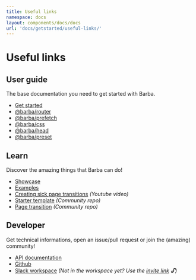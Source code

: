 ```yaml
---
title: Useful links
namespace: docs
layout: components/docs/docs
url: 'docs/getstarted/useful-links/'
---
```


# Useful links

## User guide
The base documentation you need to get started with Barba.
  - [Get started](/docs/getstarted/intro/)
  - [@barba/router](/docs/plugins/router/)
  - [@barba/prefetch](/docs/plugins/prefetch/)
  - [@barba/css](/docs/plugins/css/)
  - [@barba/head](/docs/plugins/head/)
  - [@barba/preset](/docs/plugins/preset/)

## Learn
Discover the amazing things that Barba can do!
  - [Showcase](/showcase/)
  - [Examples](/examples/)
  - [Creating sick page transitions](https://www.youtube.com/watch?v=aMucZErEdZg) _(Youtube video)_
  - [Starter template](https://github.com/mrsamse/barba-starter-template) _(Community repo)_
  - [Page transition](https://github.com/karanmhatre1/barba-page-transition-example) _(Community repo)_

## Developer
Get technical informations, open an issue/pull request or join the (amazing) community!
  - [API documentation](https://barba.js.org/api/)
  - [Github](https://github.com/barbajs/barba/)
  - [Slack workspace](https://barbajs.slack.com) _(Not in the workspace yet? Use the [invite link](https://join.slack.com/t/barbajs/shared_invite/enQtNTU3NTAyMjkxMzAyLTkxYWUwZmM1YWQxMmNlYmE0ZjY4NDQxMGUxYjkwYWFlMzEzOWM4OTRhMWRmYTQyYzFlMmQ3OGFmYmI3MWY0OWY) 🔓)_
